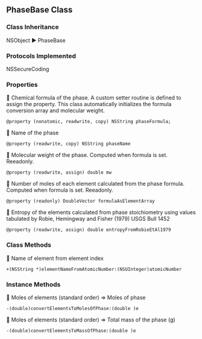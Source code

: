 ## PhaseBase Class

### Class Inheritance
NSObject ▶️ PhaseBase

### Protocols Implemented
NSSecureCoding

### Properties
🔹 Chemical formula of the phase. A custom setter routine is defined to assign the property. This class automatically initializes the formula conversion array and molecular weight.

```
@property (nonatomic, readwrite, copy) NSString phaseFormula; 
```
🔹 Name of the phase
```
@property (readwrite, copy) NSString phaseName
```
🔹 Molecular weight of the phase. Computed when formula is set. Reeadonly.
```
@property (readwrite, assign) double mw
```
🔹 Number of moles of each element calculated from the phase formula. Computed when formula is set. Reeadonly.
```
@property (readonly) DoubleVector formulaAsElementArray
```

🔹  Entropy of the elements calculated from phase stoichiometry using values tabulated by
 Robie, Hemingway and Fisher (1979) USGS Bull 1452
 ```
 @property (readwrite, assign) double entropyFromRobieEtAl1979
 ```
 
### Class Methods
🔹  Name of element from element index
```
+(NSString *)elementNameFromAtomicNumber:(NSUInteger)atomicNumber
```
### Instance Methods
🔹  Moles of elements (standard order) => Moles of phase
```
-(double)convertElementsToMolesOfPhase:(double )e
```
🔹  Moles of elements (standard order) => Total mass of the phase (g)
```
-(double)convertElementsToMassOfPhase:(double )e
```